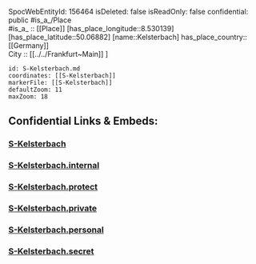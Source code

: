﻿---
location: [50.06882,8.530139] 
type: Station 
mapzoom: [8,18] 
mapmarker: train 
tags:
- geo/station/train
---
SpocWebEntityId: 156464
isDeleted: false
isReadOnly: false
confidential: public
#is_a_/Place  
#is_a_ :: [[Place]] 
[has_place_longitude::8.530139] 
[has_place_latitude::50.06882] 
[name::Kelsterbach] 
has_place_country:: [[Germany]]  
City :: [[../../Frankfurt~Main]] ] 


```leaflet
id: S-Kelsterbach.md
coordinates: [[S-Kelsterbach]] 
markerFile: [[S-Kelsterbach]] 
defaultZoom: 11 
maxZoom: 18
```


## Confidential Links & Embeds: 

### [S-Kelsterbach](/_public/Earth/Continent/Europe/Europe~Central/Germany/Germany~West/Hessen/counties~Hessen/Frankfurt~Main/Stations-FFM~S/S-Kelsterbach.md) 

### [S-Kelsterbach.internal](/_internal/Earth/Continent/Europe/Europe~Central/Germany/Germany~West/Hessen/counties~Hessen/Frankfurt~Main/Stations-FFM~S/S-Kelsterbach.internal.md) 

### [S-Kelsterbach.protect](/_protect/Earth/Continent/Europe/Europe~Central/Germany/Germany~West/Hessen/counties~Hessen/Frankfurt~Main/Stations-FFM~S/S-Kelsterbach.protect.md) 

### [S-Kelsterbach.private](/_private/Earth/Continent/Europe/Europe~Central/Germany/Germany~West/Hessen/counties~Hessen/Frankfurt~Main/Stations-FFM~S/S-Kelsterbach.private.md) 

### [S-Kelsterbach.personal](/_personal/Earth/Continent/Europe/Europe~Central/Germany/Germany~West/Hessen/counties~Hessen/Frankfurt~Main/Stations-FFM~S/S-Kelsterbach.personal.md) 

### [S-Kelsterbach.secret](/_secret/Earth/Continent/Europe/Europe~Central/Germany/Germany~West/Hessen/counties~Hessen/Frankfurt~Main/Stations-FFM~S/S-Kelsterbach.secret.md) 
